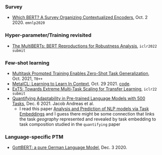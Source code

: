 ### Survey

- [Which BERT? A Survey Organizing Contextualized Encoders](https://arxiv.org/pdf/2010.00854.pdf), Oct. 2 2020. `emnlp2020`

### Hyper-parameter/Training revisited

- [The MultiBERTs: BERT Reproductions for Robustness Analysis](https://openreview.net/forum?id=K0E_F0gFDgA), `iclr2022 submit`

### Few-shot learning

- [Multitask Prompted Training Enables Zero-Shot Task Generalization](https://arxiv.org/pdf/2110.08207.pdf), Oct. 2021, `T0++`
- [MetaICL: Learning to Learn In Context](https://arxiv.org/pdf/2110.15943.pdf), Oct. 29 2021. [code](https://github.com/facebookresearch/MetaICL).
- [ExT5: Towards Extreme Multi-Task Scaling for Transfer Learning](https://openreview.net/forum?id=Vzh1BFUCiIX), `iclr22 submit`
- [Quantifying Adaptability in Pre-trained Language Models with 500 Tasks](https://arxiv.org/pdf/2112.03204.pdf), Dec. 6 2021. Jacob Andreas et al.
  - I read this paper [Analysis and Prediction of NLP models via Task Embeddings](https://arxiv.org/pdf/2112.05647.pdf) and I guess there might be some connection that links the task *geography* represented and revealed by task embedding to task composition studied in the `quantifying` paper

### Language-specific PTM

- [GottBERT: a pure German Language Model](https://arxiv.org/abs/2012.02110), Dec. 3 2020.
